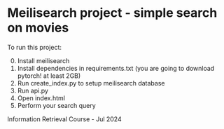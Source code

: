 # Meilisearch project - simple search on movies

To run this project:

0. Install meilisearch
1. Install dependencies in requirements.txt (you are going to download pytorch! at least 2GB)
2. Run create_index.py to setup meilisearch database
3. Run api.py
4. Open index.html
5. Perform your search query

Information Retrieval Course - Jul 2024
